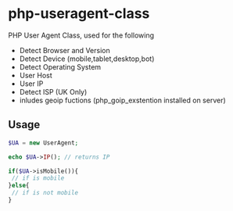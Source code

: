 # php-useragent-class
PHP User Agent Class, used for the following
 - Detect Browser and Version
 - Detect Device (mobile,tablet,desktop,bot)
 - Detect Operating System
 - User Host
 - User IP
 - Detect ISP (UK Only)
 - inludes geoip fuctions (php_goip_exstention installed on server)
 
 ## Usage 
 ```php
 $UA = new UserAgent; 
 
 echo $UA->IP(); // returns IP  
 
 if($UA->isMobile()){
  // if is mobile
 }else{
  // if is not mobile
 }
```
